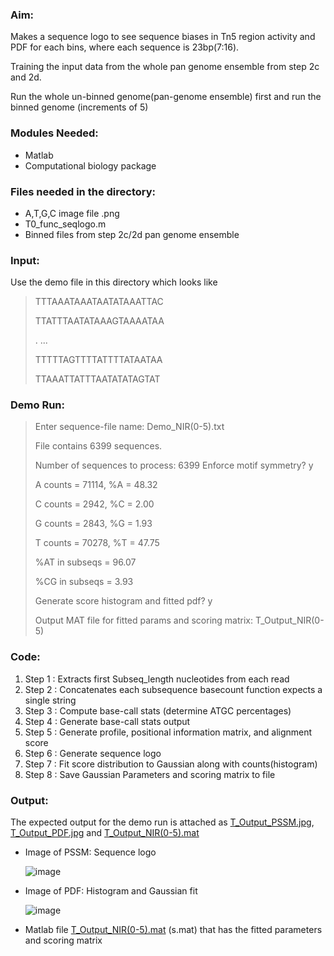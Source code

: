 ### Aim: 
Makes a sequence logo to see sequence biases in Tn5 region activity and PDF for each bins, where each sequence is 23bp(7:16).

Training the input data from the whole pan genome ensemble from step 2c and 2d.

Run the whole un-binned genome(pan-genome ensemble) first and run the binned genome (increments of 5)
     
### Modules Needed: 
* Matlab
* Computational biology package 

### Files needed in the directory:
* A,T,G,C image file .png
* T0_func_seqlogo.m
* Binned files from step 2c/2d pan genome ensemble 

### Input: 
Use the demo file in this directory which looks like
> TTTAAATAAATAATATAAATTAC
>
> TTATTTAATATAAAGTAAAATAA
>           
>.         ...
>
> TTTTTAGTTTTATTTTATAATAA
>
> TTAAATTATTTAATATATAGTAT

### Demo Run:
> Enter sequence-file name: Demo_NIR(0-5).txt
>
> File contains    6399 sequences.
>
> Number of sequences to process: 6399
> Enforce motif symmetry? y
>
>
> A counts = 71114, %A = 48.32
>
> C counts = 2942, %C =  2.00
>
> G counts = 2843, %G =  1.93
>
> T counts = 70278, %T = 47.75
>
> %AT in subseqs = 96.07
>
> %CG in subseqs =  3.93
>
> Generate score histogram and fitted pdf? y
>
> Output MAT file for fitted params and scoring matrix: T_Output_NIR(0-5)

### Code:
1. Step 1 : Extracts first Subseq_length nucleotides from each read
1. Step 2 : Concatenates each subsequence basecount function expects a single string
1. Step 3 : Compute base-call stats (determine ATGC percentages)
1. Step 4 : Generate base-call stats output
1. Step 5 : Generate profile, positional information matrix, and alignment score
1. Step 6 : Generate sequence logo
1. Step 7 : Fit score distribution to Gaussian along with counts(histogram)
1. Step 8 : Save Gaussian Parameters and scoring matrix to file

### Output: 
The expected output for the demo run is attached as [T_Output_PSSM.jpg](https://github.com/Niha002/Release_Tagmentation/blob/main/3_Training_NT_Stat/Step1_Updated_NT_Stat/T_Output_PSSM.jpg), [T_Output_PDF.jpg](https://github.com/Niha002/Release_Tagmentation/blob/main/3_Training_NT_Stat/Step1_Updated_NT_Stat/T_Output_PDF.jpg) and [T_Output_NIR(0-5).mat](https://github.com/Niha002/Release_Tagmentation/blob/main/3_Training_NT_Stat/Step1_Updated_NT_Stat/T_Output_NIR(0-5).mat)
* Image of PSSM: Sequence logo
  
  ![image](https://user-images.githubusercontent.com/55808380/168644334-6ec7f4fb-74b1-4873-820a-1127ad48d69b.png)

* Image of PDF: Histogram and Gaussian fit 
  
  ![image](https://user-images.githubusercontent.com/55808380/168644509-71c64443-22cf-4c13-9c66-039963a2d123.png)

* Matlab file [T_Output_NIR(0-5).mat](https://github.com/Niha002/Release_Tagmentation/blob/main/3_Training_NT_Stat/Step1_Updated_NT_Stat/T_Output_NIR(0-5).mat) (s.mat) that has the fitted parameters and scoring matrix
